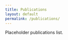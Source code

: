```yaml
---
title: Publications
layout: default
permalink: /publications/
---
```

<p>Placeholder publications list.</p>
